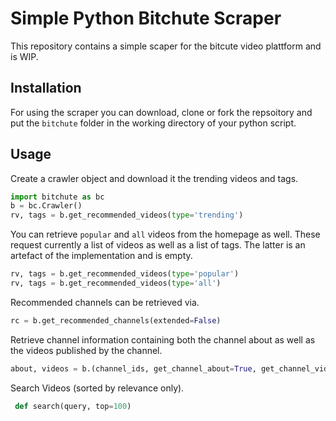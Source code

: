 # Simple Python Bitchute Scraper

This repository contains a simple scaper for the bitcute video plattform and is WIP.


## Installation

For using the scraper you can download, clone or fork the repsoitory and put the ```bitchute``` folder in the working directory of your python script.

## Usage

Create a crawler object and download it the trending videos and tags.

```Python
import bitchute as bc
b = bc.Crawler()        
rv, tags = b.get_recommended_videos(type='trending')
```

You can retrieve ```popular``` and ```all``` videos from the homepage as well. These request currently a list of videos as well as a list of tags. The latter is an artefact of the implementation and is empty.

```Python
rv, tags = b.get_recommended_videos(type='popular')
rv, tags = b.get_recommended_videos(type='all')
```

Recommended channels can be retrieved via.

```Python
rc = b.get_recommended_channels(extended=False)
```

Retrieve channel information containing both the channel about as well as the videos published by the channel.

```Python
about, videos = b.(channel_ids, get_channel_about=True, get_channel_videos=True)
```

Search Videos (sorted by relevance only).

```Python
 def search(query, top=100)
```